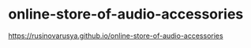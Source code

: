 # online-store-of-audio-accessories

<https://rusinovarusya.github.io/online-store-of-audio-accessories>
